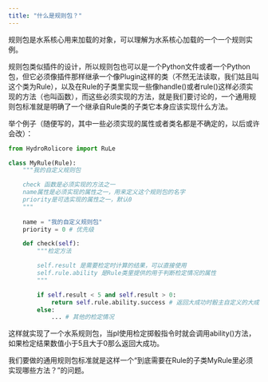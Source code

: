 ```yaml
---
title: "什么是规则包？"
---
```


规则包是水系核心用来加载的对象，可以理解为水系核心加载的一个一个规则实例。

规则包类似插件的设计，所以规则包也可以是一个Python文件或者一个Python包，但它必须像插件那样继承一个像Plugin这样的类（不然无法读取，我们姑且叫这个类为Rule），以及在Rule的子类里实现一些像handle()或者rule()这样必须实现的方法（也叫函数），而这些必须实现的方法，就是我们要讨论的，一个通用规则包标准就是明确了一个继承自Rule类的子类它本身应该实现什么方法。

举个例子（随便写的，其中一些必须实现的属性或者类名都是不确定的，以后或许会改）：

``` python
from HydroRolicore import RuLe

class MyRule(Rule):
    """我的自定义规则包

    check 函数是必须实现的方法之一
    name属性是必须实现的属性之一，用来定义这个规则包的名字
    priority是可选实现的属性之一，默认0
    """
    
    name = "我的自定义规则包"
    priority = 0 # 优先级

    def check(self):
        """检定方法

        self.result 是需要检定时计算的结果，可以直接使用
        self.rule.ability 是Rule类里提供的用于判断检定情况的属性
        """

        if self.result < 5 and self.result > 0:
            return self.rule.ability.success # 返回大成功时骰主自定义的大成功文本
        else:
            ... # 其他的检定情况
```

这样就实现了一个水系规则包，当pl使用检定掷骰指令时就会调用ability()方法，如果检定结果数值小于5且大于0那么返回大成功。

我们要做的通用规则包标准就是这样一个“到底需要在Rule的子类MyRule里必须实现哪些方法？”的问题。

